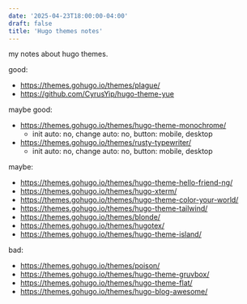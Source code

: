 ```yaml
---
date: '2025-04-23T18:00:00-04:00'
draft: false
title: 'Hugo themes notes'
---
```

my notes about hugo themes.

<!--more-->

good:
- https://themes.gohugo.io/themes/plague/
- https://github.com/CyrusYip/hugo-theme-yue

maybe good:
- https://themes.gohugo.io/themes/hugo-theme-monochrome/
    - init auto: no, change auto: no, button: mobile, desktop
- https://themes.gohugo.io/themes/rusty-typewriter/
    - init auto: no, change auto: no, button: mobile, desktop

maybe:
- https://themes.gohugo.io/themes/hugo-theme-hello-friend-ng/
- https://themes.gohugo.io/themes/hugo-xterm/
- https://themes.gohugo.io/themes/hugo-theme-color-your-world/
- https://themes.gohugo.io/themes/hugo-theme-tailwind/
- https://themes.gohugo.io/themes/blonde/
- https://themes.gohugo.io/themes/hugotex/
- https://themes.gohugo.io/themes/hugo-theme-island/

bad:
- https://themes.gohugo.io/themes/poison/
- https://themes.gohugo.io/themes/hugo-theme-gruvbox/
- https://themes.gohugo.io/themes/hugo-theme-flat/
- https://themes.gohugo.io/themes/hugo-blog-awesome/
